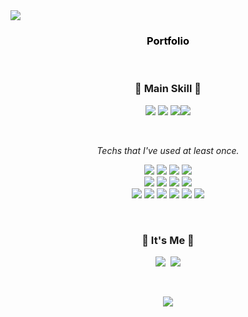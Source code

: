 <img src="https://capsule-render.vercel.app/api?type=Soft&color=7DB249&height=150&section=header&text=BUHEE%20KIM&fontSize=50&animation=twinkling&fontColor=EEEEEE" />

<br/>

<h3 align="center">
    <a href="https://www.notion.so/b09a47e0fab94e7aaf2021fed1c94785" style="color: black; text-decoration: none;"> 
	Portfolio
    </a>
</h3>

<br/>

<h3 align="center"> 💚 Main Skill 💚</h3>

<p align="center">
  <img src="https://img.shields.io/badge/Java-007396?style=flat-square&logo=Java&logoColor=white&style=flat"/></a>
  <img src="https://img.shields.io/badge/Spring Boot-6DB33F?style=flat-square&logo=Spring&logoColor=white&style=flat"/></a>
  <img src="https://img.shields.io/badge/MySQL-4479A1?style=flat-square&logo=MySQL&logoColor=white&style=flat"/><img src="https://img.shields.io/badge/-JPA-gray?logoColor=white&style=flat"/></a>
</p>
<br>

<p align="center"> <em>Techs that I've used at least once.</em> </p>

<p align="center">
  <img src="https://img.shields.io/badge/HTML5-e34f26?style=flat-square&logo=html5&logoColor=white&style=flat"/></a>
  <img src="https://img.shields.io/badge/CSS3-1572B6?style=flat-square&logo=css3&logoColor=white&style=flat"/></a>
  <img src="https://img.shields.io/badge/JavaScript-f7df1e?style=flat-square&logo=javascript&logoColor=white&style=flat"/></a>
  <img src="https://img.shields.io/badge/React Native-61DAFB?style=flat-square&logo=React&logoColor=white&style=flat"/></a>
  <br>
  <img src="https://img.shields.io/badge/Python-3766AB?style=flat-square&logo=Python&logoColor=white&style=flat"/></a>
  <img src="https://img.shields.io/badge/Flask-000000?style=flat-square&logo=Flask&logoColor=white&style=flat"/></a>
  <img src="https://img.shields.io/badge/PyTorch-EE4C2C?style=flat-square&logo=PyTorch&logoColor=white&style=flat"/></a>
  <img src="https://img.shields.io/badge/NumPy-013243?style=flat-square&logo=NumPy&logoColor=white&style=flat"/></a>
  <br>
  <img src="https://img.shields.io/badge/AWS-232F3E?style=flat-square&logo=amazon%20AWS&logoColor=white&style=flat"/></a>
  <img src="https://img.shields.io/badge/Expo-000020?style=flat-square&logo=Expo&logoColor=white&style=flat"/></a>
  <img src="https://img.shields.io/badge/Firebase-FFCA28?style=flat-square&logo=Firebase&logoColor=white&style=flat"/></a>
  <img src="https://img.shields.io/badge/Swagger-85EA2D?style=flat-square&logo=Swagger&logoColor=white&style=flat"/></a>
  <img src="https://img.shields.io/badge/Jira-0052CC?style=flat-square&logo=Jira%20software&logoColor=white&style=flat"/></a>
  <img src="https://img.shields.io/badge/Gitlab-FCA121?style=flat-square&logo=Gitlab&logoColor=white&style=flat"/></a>
</p>

<br/>

<h3 align="center"> 💚 It's Me 💚 </h3>
<p align="center">
  <a href="https://velog.io/@buri-1029"><img src="https://img.shields.io/badge/Tech%20Blog-11B48A?style=flat-square&logo=Vimeo&logoColor=white&link=https://velog.io/@buri-1029"/></a>&nbsp
  <a href="mailto:buhee1029@gmail.com"><img src="https://img.shields.io/badge/Gmail-d14836?style=flat-square&logo=Gmail&logoColor=white&link=buhee1029@gmail.com"/></a>
</p>
<br/>

<p align="center">
    <img src="https://github-readme-stats.vercel.app/api?username=buri-1029&show_icons=true&theme=flag-india&count_private=true"/></a>
</p>
